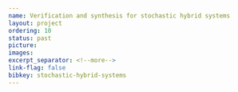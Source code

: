 ```yaml
---
name: Verification and synthesis for stochastic hybrid systems
layout: project
ordering: 10
status: past
picture:
images:
excerpt_separator: <!--more-->
link-flag: false
bibkey: stochastic-hybrid-systems
---
```

